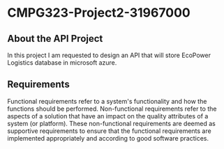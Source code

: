 # CMPG323-Project2-31967000

## About the API Project
In this project I am requested to design an API that will store EcoPower Logistics database in microsoft azure. 

## Requirements
Functional requirements refer to a system's functionality and how the functions should be performed. Non-functional requirements refer to the aspects of a solution that have an impact on the quality attributes of a system (or platform). These non-functional requirements are deemed as supportive requirements to ensure that the functional requirements are implemented appropriately and according to good software practices.
